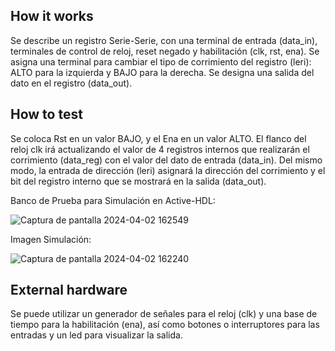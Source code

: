 <!---

This file is used to generate your project datasheet. Please fill in the information below and delete any unused
sections.

You can also include images in this folder and reference them in the markdown. Each image must be less than
512 kb in size, and the combined size of all images must be less than 1 MB.
-->

## How it works

Se describe un registro Serie-Serie, con una terminal de entrada (data_in), terminales de control de reloj, reset negado y habilitación (clk, rst, ena). Se asigna una terminal para cambiar el tipo de corrimiento del registro (leri): ALTO para la izquierda y BAJO para la derecha. Se designa una salida del dato en el registro (data_out).

## How to test

Se coloca Rst en un valor BAJO, y el Ena en un valor ALTO. El flanco del reloj clk irá actualizando el valor de 4 registros internos que realizarán el corrimiento (data_reg) con el valor del dato de entrada (data_in). Del mismo modo, la entrada de dirección (leri) asignará la dirección del corrimiento y el bit del registro interno que se mostrará en la salida (data_out).

Banco de Prueba para Simulación en Active-HDL:

![Captura de pantalla 2024-04-02 162549](https://github.com/CarlosVel17/Serie_Serie/assets/165471233/02842b52-3a53-45a8-9a2f-76a47663987e)


Imagen Simulación:

![Captura de pantalla 2024-04-02 162240](https://github.com/CarlosVel17/Serie_Serie/assets/165471233/95d3d1ef-d223-49ae-82ec-badb4adecea2)


## External hardware

Se puede utilizar un generador de señales para el reloj (clk) y una base de tiempo para la habilitación (ena), así como botones o interruptores para las entradas y un led para visualizar la salida.
